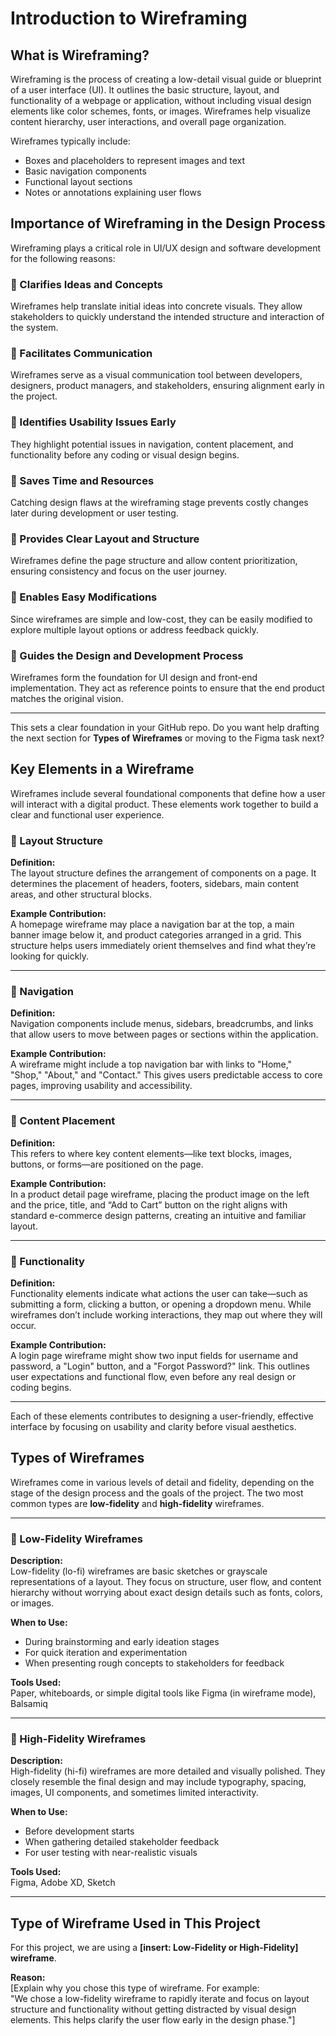 # Introduction to Wireframing

## What is Wireframing?

Wireframing is the process of creating a low-detail visual guide or blueprint of a user interface (UI). It outlines the basic structure, layout, and functionality of a webpage or application, without including visual design elements like color schemes, fonts, or images. Wireframes help visualize content hierarchy, user interactions, and overall page organization.

Wireframes typically include:
- Boxes and placeholders to represent images and text
- Basic navigation components
- Functional layout sections
- Notes or annotations explaining user flows

## Importance of Wireframing in the Design Process

Wireframing plays a critical role in UI/UX design and software development for the following reasons:

### 🔹 Clarifies Ideas and Concepts
Wireframes help translate initial ideas into concrete visuals. They allow stakeholders to quickly understand the intended structure and interaction of the system.

### 🔹 Facilitates Communication
Wireframes serve as a visual communication tool between developers, designers, product managers, and stakeholders, ensuring alignment early in the project.

### 🔹 Identifies Usability Issues Early
They highlight potential issues in navigation, content placement, and functionality before any coding or visual design begins.

### 🔹 Saves Time and Resources
Catching design flaws at the wireframing stage prevents costly changes later during development or user testing.

### 🔹 Provides Clear Layout and Structure
Wireframes define the page structure and allow content prioritization, ensuring consistency and focus on the user journey.

### 🔹 Enables Easy Modifications
Since wireframes are simple and low-cost, they can be easily modified to explore multiple layout options or address feedback quickly.

### 🔹 Guides the Design and Development Process
Wireframes form the foundation for UI design and front-end implementation. They act as reference points to ensure that the end product matches the original vision.

---

This sets a clear foundation in your GitHub repo. Do you want help drafting the next section for **Types of Wireframes** or moving to the Figma task next?

## Key Elements in a Wireframe

Wireframes include several foundational components that define how a user will interact with a digital product. These elements work together to build a clear and functional user experience.

### 🔷 Layout Structure

**Definition:**  
The layout structure defines the arrangement of components on a page. It determines the placement of headers, footers, sidebars, main content areas, and other structural blocks.

**Example Contribution:**  
A homepage wireframe may place a navigation bar at the top, a main banner image below it, and product categories arranged in a grid. This structure helps users immediately orient themselves and find what they’re looking for quickly.

---

### 🔷 Navigation

**Definition:**  
Navigation components include menus, sidebars, breadcrumbs, and links that allow users to move between pages or sections within the application.

**Example Contribution:**  
A wireframe might include a top navigation bar with links to "Home," "Shop," "About," and "Contact." This gives users predictable access to core pages, improving usability and accessibility.

---

### 🔷 Content Placement

**Definition:**  
This refers to where key content elements—like text blocks, images, buttons, or forms—are positioned on the page.

**Example Contribution:**  
In a product detail page wireframe, placing the product image on the left and the price, title, and “Add to Cart” button on the right aligns with standard e-commerce design patterns, creating an intuitive and familiar layout.

---

### 🔷 Functionality

**Definition:**  
Functionality elements indicate what actions the user can take—such as submitting a form, clicking a button, or opening a dropdown menu. While wireframes don’t include working interactions, they map out where they will occur.

**Example Contribution:**  
A login page wireframe might show two input fields for username and password, a "Login" button, and a "Forgot Password?" link. This outlines user expectations and functional flow, even before any real design or coding begins.

---

Each of these elements contributes to designing a user-friendly, effective interface by focusing on usability and clarity before visual aesthetics.

## Types of Wireframes

Wireframes come in various levels of detail and fidelity, depending on the stage of the design process and the goals of the project. The two most common types are **low-fidelity** and **high-fidelity** wireframes.

---

### 🔹 Low-Fidelity Wireframes

**Description:**  
Low-fidelity (lo-fi) wireframes are basic sketches or grayscale representations of a layout. They focus on structure, user flow, and content hierarchy without worrying about exact design details such as fonts, colors, or images.

**When to Use:**  
- During brainstorming and early ideation stages  
- For quick iteration and experimentation  
- When presenting rough concepts to stakeholders for feedback

**Tools Used:**  
Paper, whiteboards, or simple digital tools like Figma (in wireframe mode), Balsamiq

---

### 🔹 High-Fidelity Wireframes

**Description:**  
High-fidelity (hi-fi) wireframes are more detailed and visually polished. They closely resemble the final design and may include typography, spacing, images, UI components, and sometimes limited interactivity.

**When to Use:**  
- Before development starts  
- When gathering detailed stakeholder feedback  
- For user testing with near-realistic visuals

**Tools Used:**  
Figma, Adobe XD, Sketch

---

## Type of Wireframe Used in This Project

For this project, we are using a **[insert: Low-Fidelity or High-Fidelity] wireframe**.

**Reason:**  
[Explain why you chose this type of wireframe. For example:  
"We chose a low-fidelity wireframe to rapidly iterate and focus on layout structure and functionality without getting distracted by visual design elements. This helps clarify the user flow early in the design phase."]


